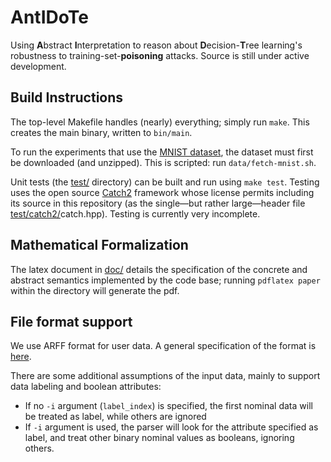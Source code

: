 # AntIDoTe

Using **A**bstract **I**nterpretation to reason about
**D**ecision-**T**ree learning's robustness to
training-set-**poisoning** attacks.
Source is still under active development.

## Build Instructions

The top-level Makefile handles (nearly) everything; simply run `make`.
This creates the main binary, written to `bin/main`.

To run the experiments that use the [MNIST dataset](http://yann.lecun.com/exdb/mnist/),
the dataset must first be downloaded (and unzipped).
This is scripted: run `data/fetch-mnist.sh`.

Unit tests (the [test/](test/) directory) can be built and run using `make test`.
Testing uses the open source [Catch2](https://github.com/catchorg/Catch2) framework
whose license permits including its source in this repository
(as the single&mdash;but rather large&mdash;header file [test/catch2/](test/catch2/)catch.hpp).
Testing is currently very incomplete.

## Mathematical Formalization

The latex document in [doc/](doc/) details the specification of the
concrete and abstract semantics implemented by the code base;
running `pdflatex paper` within the directory will generate the pdf.

## File format support 

We use ARFF format for user data. A general specification of the format is [here](https://www.cs.waikato.ac.nz/ml/weka/arff.html). 

There are some additional assumptions of the input data, mainly to support data labeling and boolean attributes: 
* If no `-i` argument (`label_index`) is specified, the first nominal data will be treated as label, while others are ignored 
* If `-i` argument is used, the parser will look for the attribute specified as label, and treat other binary nominal values as booleans, ignoring others. 
